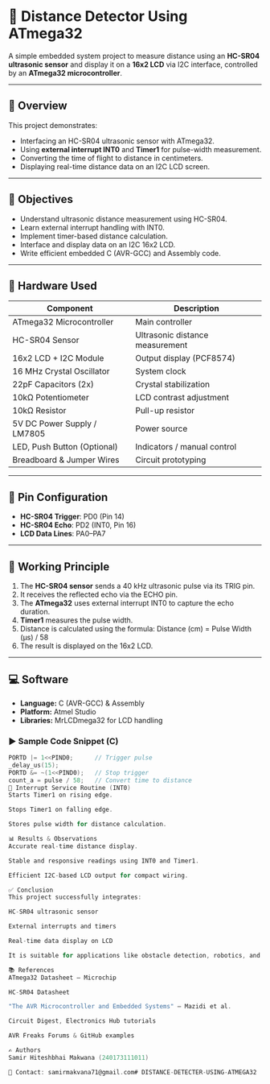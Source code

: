 # 📏 Distance Detector Using ATmega32

A simple embedded system project to measure distance using an **HC-SR04 ultrasonic sensor** and display it on a **16x2 LCD** via I2C interface, controlled by an **ATmega32 microcontroller**.

---

## 🚀 Overview

This project demonstrates:
- Interfacing an HC-SR04 ultrasonic sensor with ATmega32.
- Using **external interrupt INT0** and **Timer1** for pulse-width measurement.
- Converting the time of flight to distance in centimeters.
- Displaying real-time distance data on an I2C LCD screen.

---

## 🎯 Objectives

- Understand ultrasonic distance measurement using HC-SR04.
- Learn external interrupt handling with INT0.
- Implement timer-based distance calculation.
- Interface and display data on an I2C 16x2 LCD.
- Write efficient embedded C (AVR-GCC) and Assembly code.

---

## 🔧 Hardware Used

| Component                  | Description                                      |
|---------------------------|--------------------------------------------------|
| ATmega32 Microcontroller  | Main controller                                  |
| HC-SR04 Sensor            | Ultrasonic distance measurement                  |
| 16x2 LCD + I2C Module     | Output display (PCF8574)                         |
| 16 MHz Crystal Oscillator | System clock                                     |
| 22pF Capacitors (2x)      | Crystal stabilization                            |
| 10kΩ Potentiometer        | LCD contrast adjustment                          |
| 10kΩ Resistor             | Pull-up resistor                                 |
| 5V DC Power Supply / LM7805 | Power source                                   |
| LED, Push Button (Optional) | Indicators / manual control                    |
| Breadboard & Jumper Wires | Circuit prototyping                              |

---

## 🔌 Pin Configuration

- **HC-SR04 Trigger**: PD0 (Pin 14)
- **HC-SR04 Echo**: PD2 (INT0, Pin 16)
- **LCD Data Lines**: PA0–PA7

---

## 🧠 Working Principle

1. The **HC-SR04 sensor** sends a 40 kHz ultrasonic pulse via its TRIG pin.
2. It receives the reflected echo via the ECHO pin.
3. The **ATmega32** uses external interrupt INT0 to capture the echo duration.
4. **Timer1** measures the pulse width.
5. Distance is calculated using the formula:
Distance (cm) = Pulse Width (µs) / 58
6. The result is displayed on the 16x2 LCD.

---

## 💻 Software

- **Language:** C (AVR-GCC) & Assembly
- **Platform:** Atmel Studio
- **Libraries:** MrLCDmega32 for LCD handling

### ▶️ Sample Code Snippet (C)
```c
PORTD |= 1<<PIND0;      // Trigger pulse
_delay_us(15);
PORTD &= ~(1<<PIND0);   // Stop trigger
count_a = pulse / 58;   // Convert time to distance
🧩 Interrupt Service Routine (INT0)
Starts Timer1 on rising edge.

Stops Timer1 on falling edge.

Stores pulse width for distance calculation.

📊 Results & Observations
Accurate real-time distance display.

Stable and responsive readings using INT0 and Timer1.

Efficient I2C-based LCD output for compact wiring.

✅ Conclusion
This project successfully integrates:

HC-SR04 ultrasonic sensor

External interrupts and timers

Real-time data display on LCD

It is suitable for applications like obstacle detection, robotics, and smart measurement systems.

📚 References
ATmega32 Datasheet – Microchip

HC-SR04 Datasheet

"The AVR Microcontroller and Embedded Systems" – Mazidi et al.

Circuit Digest, Electronics Hub tutorials

AVR Freaks Forums & GitHub examples

✍️ Authors
Samir Hiteshbhai Makwana (240173111011)

📧 Contact: samirmakvana71@gmail.com# DISTANCE-DETECTER-USING-ATMEGA32
